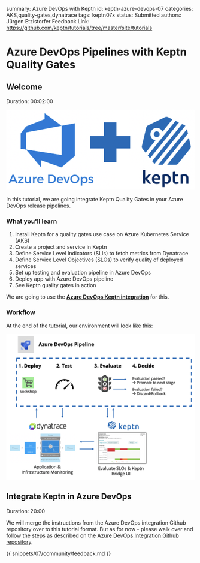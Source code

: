 summary: Azure DevOps with Keptn
id: keptn-azure-devops-07
categories: AKS,quality-gates,dynatrace
tags: keptn07x
status: Submitted
authors: Jürgen Etzlstorfer
Feedback Link: https://github.com/keptn/tutorials/tree/master/site/tutorials

# Azure DevOps Pipelines with Keptn Quality Gates

## Welcome
Duration: 00:02:00

![keptn on azure devops](./assets/azure-devops/azure-devops-keptn.png)


In this tutorial, we are going integrate Keptn Quality Gates in your Azure DevOps release pipelines. 


### What you'll learn

1. Install Keptn for a quality gates use case on Azure Kubernetes Service (AKS)
1. Create a project and service in Keptn
1. Define Service Level Indicators (SLIs) to fetch metrics from Dynatrace
1. Define Service Level Objectives (SLOs) to verify quality of deployed services
1. Set up testing and evaluation pipeline in Azure DevOps
1. Deploy app with Azure DevOps pipeline
1. See Keptn quality gates in action

We are going to use the **[Azure DevOps Keptn integration](https://github.com/keptn-sandbox/keptn-azure-devops-extension)** for this.

### Workflow

At the end of the tutorial, our environment will look like this:

![demo workflow](./assets/azure-devops/azure-devops-demo-workflow.png)

## Integrate Keptn in Azure DevOps
Duration: 20:00

We will merge the instructions from the Azure DevOps integration Github repository over to this tutorial format. 
But as for now - please walk over and follow the steps as described on the [Azure DevOps Integration Github repository](https://github.com/keptn-sandbox/keptn-azure-devops-extension).


{{ snippets/07/community/feedback.md }}
